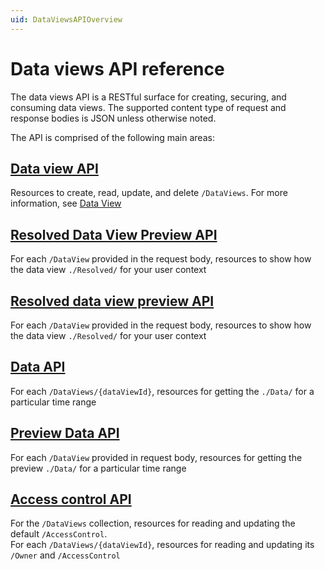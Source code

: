 ```yaml
---
uid: DataViewsAPIOverview
---
```


# Data views API reference

The data views API is a RESTful surface for creating, securing, and consuming data views. 
The supported content type of request and response bodies is JSON unless otherwise noted.

The API is comprised of the following main areas:

## [Data view API](xref:DataViewAPI)
Resources to create, read, update, and delete `/DataViews`. For more information, see [Data View](xref:DataViewsOverview)

## [Resolved Data View Preview API](xref:ResolvedDataViewPreviewAPI)
For each `/DataView` provided in the request body, resources to show how the data view `./Resolved/` for your user context

## [Resolved data view preview API](xref:ResolvedDataViewPreviewAPI)
For each `/DataView` provided in the request body, resources to show how the data view `./Resolved/` for your user context

## [Data API](xref:DataViewsDataAPI)
For each `/DataViews/{dataViewId}`, resources for getting the `./Data/` for a particular time range

## [Preview Data API](xref:DataViewsPreviewDataAPI)
For each `/DataView` provided in request body, resources for getting the preview `./Data/` for a particular time range

## [Access control API](xref:DataViewsAccessControlAPI)
For the `/DataViews` collection, resources for reading and updating the default `/AccessControl`.  
For each `/DataViews/{dataViewId}`, resources for reading and updating its `/Owner` and `/AccessControl`
